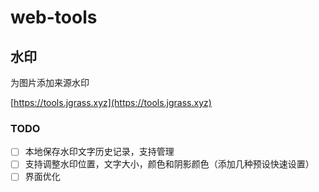 # web-tools

## 水印

为图片添加来源水印

[https://tools.jgrass.xyz](https://tools.jgrass.xyz)

### TODO

- [ ] 本地保存水印文字历史记录，支持管理
- [ ] 支持调整水印位置，文字大小，颜色和阴影颜色（添加几种预设快速设置）
- [ ] 界面优化
